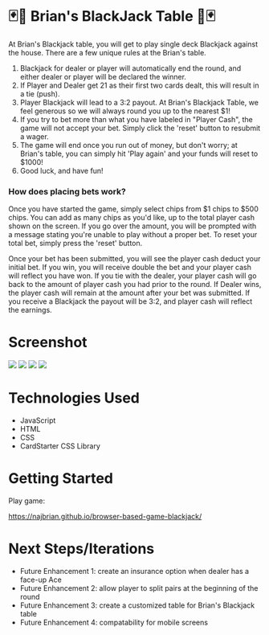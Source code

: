 # &#127183;&#127920; Brian's BlackJack Table &#127920;&#127183;
At Brian's Blackjack table, you will get to play single deck Blackjack against the house. There are a few unique rules at the Brian's table.

1. Blackjack for dealer or player will automatically end the round, and either dealer or player will be declared the winner.
2. If Player and Dealer get 21 as their first two cards dealt, this will result in a tie (push).
2. Player Blackjack will lead to a 3:2 payout. At Brian's Blackjack Table, we feel generous so we will always round you up to the nearest $1!
4. If you try to bet more than what you have labeled in "Player Cash", the game will not accept your bet. Simply click the 'reset' button to resubmit a wager.
5. The game will end once you run out of money, but don't worry; at Brian's table, you can simply hit 'Play again' and your funds will reset to $1000!
6. Good luck, and have fun!

### How does placing bets work?
Once you have started the game, simply select chips from $1 chips to $500 chips. You can add as many chips as you'd like, up to the total player cash shown on the screen. If you go over the amount, you will be prompted with a message stating you're unable to play without a proper bet. To reset your total bet, simply press the 'reset' button.

Once your bet has been submitted, you will see the player cash deduct your initial bet. If you win, you will receive double the bet and your player cash will reflect you have won. If you tie with the dealer, your player cash will go back to the amount of player cash you had prior to the round. If Dealer wins, the player cash will remain at the amount after your bet was submitted. If you receive a Blackjack the payout will be 3:2, and player cash will reflect the earnings.

# Screenshot

<img src="https://imgur.com/wcBZL3j.png">
<img src="https://imgur.com/BZxkP4b.png">
<img src="https://imgur.com/ii36Pvt.png">
<img src="https://imgur.com/58qR9Fh.png">

# Technologies Used

- JavaScript
- HTML
- CSS
- CardStarter CSS Library

# Getting Started
Play game:

https://najbrian.github.io/browser-based-game-blackjack/

# Next Steps/Iterations

- Future Enhancement 1: create an insurance option when dealer has a face-up Ace
- Future Enhancement 2: allow player to split pairs at the beginning of the round
- Future Enhancement 3: create a customized table for Brian's Blackjack table 
- Future Enhancement 4: compatability for mobile screens